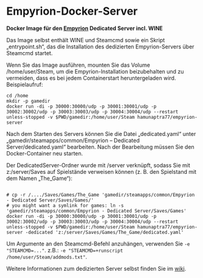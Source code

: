 # Empyrion-Docker-Server
**Docker Image für den [Empyrion](https://empyriongame.com/) Dedicated Server incl. WINE**

Das Image selbst enthält WINE und Steamcmd sowie ein Skript „entrypoint.sh“, das die Installation des dedizierten Empyrion-Servers über Steamcmd startet.

Wenn Sie das Image ausführen, mounten Sie das Volume /home/user/Steam, um die Empyrion-Installation beizubehalten und zu vermeiden, dass es bei jedem Containerstart heruntergeladen wird.
Beispielaufruf:

```
cd /home
mkdir -p gamedir
docker run -di -p 30000:30000/udp -p 30001:30001/udp -p 30002:30002/udp -p 30003:30003/udp -p 30004:30004/udp --restart unless-stopped -v $PWD/gamedir:/home/user/Steam hamunaptra77/empyrion-server

```

Nach dem Starten des Servers können Sie die Datei „dedicated.yaml“ unter „gamedir/steamapps/common/Empyrion – Dedicated Server/dedicated.yaml“ bearbeiten.
Nach der Bearbeitung müssen Sie den Docker-Container neu starten.

Der DedicatedServer-Ordner wurde mit /server verknüpft, sodass Sie mit z:/server/Saves auf Spielstände verweisen können (z. B. den Spielstand mit dem Namen „The\_Game“):

```

# cp -r /..../Saves/Games/The_Game 'gamedir/steamapps/common/Empyrion - Dedicated Server/Saves/Games/'
# you might want a symlink for games: ln -s 'gamedir/steamapps/common/Empyrion - Dedicated Server/Saves/Games'
docker run -di -p 30000:30000/udp -p 30001:30001/udp -p 30002:30002/udp -p 30003:30003/udp -p 30004:30004/udp --restart unless-stopped -v $PWD/gamedir:/home/user/Steam hamunaptra77/empyrion-server -dedicated 'z:/server/Saves/Games/The_Game/dedicated.yaml'

```

Um Argumente an den Steamcmd-Befehl anzuhängen, verwenden Sie `-e "STEAMCMD=..."`. z.B.: `-e "STEAMCMD=+runscript /home/user/Steam/addmods.txt"`.

Weitere Informationen zum dedizierten Server selbst finden Sie im [wiki](https://empyrion.gamepedia.com/Dedicated_Server_Setup).
